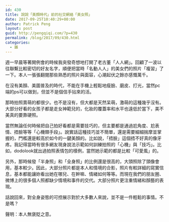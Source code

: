 ```yaml
---
id: 430
title: 說說「美顏時代」前的社交網絡「美女照」
date: 2017-09-25T10:40:29+00:00
author: Patrick Peng
layout: post
guid: http://pengqiqi.com/?p=430
permalink: /blog/2017/09/430.html
categories:
  - 雜
---
```

週一早晨等著開例會的時候我突發奇想地打開了老古董「人人網」。回顧了一波以往聯繫比較密切的好友名字，順便把當時「名動人人」的美女們的照片「複習」了一下。本人一張張翻閱那些熟悉的照片與面容，心潮起伏之餘亦感慨萬千。

在沒有美顏、美圖普及的時代，不能在手機上輕鬆地瘦臉、磨皮、打光，當然pc端的ps可以做到，但並不是個信手拈來的活。

那時拍照賣萌的都很少。也不是沒有，但大都是天然呆萌，激萌的這種幾乎沒有。大部分好看的女孩子都是走女神範兒的，化妝的覆蓋率和水平也遠低於當下，美不美真的要靠硬照。

當然無論任何時候把自己拍好看都是需要技巧的，但主要都是通過尬角度、尬表情、捂臉等等「心機類手段」。說實話這種技巧並不簡單，還是需要細細揣摩並掌握的，門檻還是較高於如今的一鍵美顏的。比如說，「捂臉」這個捂不好真的像牙疼。我記得當時有很多網友現身說法示範如何訓練拍照的「心機」與「技巧」。比如，dodolook就出過拍照表情包的樣例，當然她示範的都是比較「可愛風」的。

另外，那時候發「半身照」和「全身照」的比例還是很高的，大頭照除了頭像會用，基本較少。因此，大部分照片都是本人和情境的合影，照片有較詳細的寫實信息，基本都能讓妳看出她在哪兒、在幹嘛、情緒如何等等。而現在我們的朋友圈、微博上的很多個人照都缺少情境和事件的交代。大部分照片更注重情緒和顏藝的表現。

話說回來，對全身姿態的可控展示對於大多數人來說，並不是一件輕鬆的事情。不是嗎？

聲明：本人無褒貶之意。